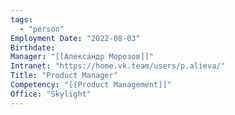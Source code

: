 ```yaml
---
tags:
  - "person"
Employment Date: "2022-08-03"
Birthdate:
Manager: "[[Александр Морозов]]"
Intranet: "https://home.vk.team/users/p.alieva/"
Title: "Product Manager"
Competency: "[[Product Management]]"
Office: "Skylight"
---
```

